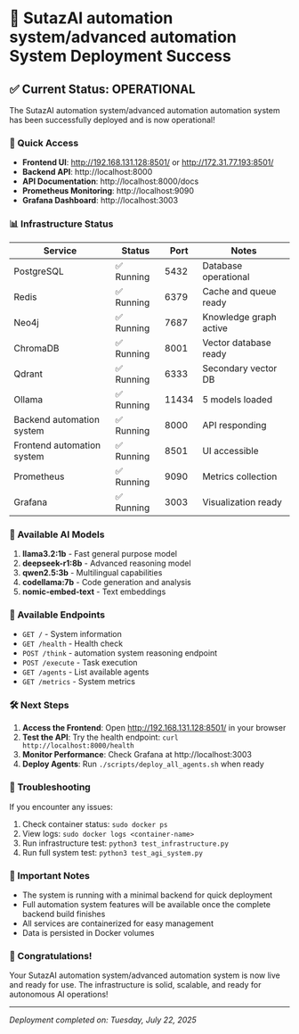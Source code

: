 # 🎉 SutazAI automation system/advanced automation System Deployment Success

## ✅ Current Status: OPERATIONAL

The SutazAI automation system/advanced automation automation system has been successfully deployed and is now operational!

### 🚀 Quick Access

- **Frontend UI**: http://192.168.131.128:8501/ or http://172.31.77.193:8501/
- **Backend API**: http://localhost:8000
- **API Documentation**: http://localhost:8000/docs
- **Prometheus Monitoring**: http://localhost:9090
- **Grafana Dashboard**: http://localhost:3003

### 📊 Infrastructure Status

| Service | Status | Port | Notes |
|---------|--------|------|-------|
| PostgreSQL | ✅ Running | 5432 | Database operational |
| Redis | ✅ Running | 6379 | Cache and queue ready |
| Neo4j | ✅ Running | 7687 | Knowledge graph active |
| ChromaDB | ✅ Running | 8001 | Vector database ready |
| Qdrant | ✅ Running | 6333 | Secondary vector DB |
| Ollama | ✅ Running | 11434 | 5 models loaded |
| Backend automation system | ✅ Running | 8000 | API responding |
| Frontend automation system | ✅ Running | 8501 | UI accessible |
| Prometheus | ✅ Running | 9090 | Metrics collection |
| Grafana | ✅ Running | 3003 | Visualization ready |

### 🤖 Available AI Models

1. **llama3.2:1b** - Fast general purpose model
2. **deepseek-r1:8b** - Advanced reasoning model
3. **qwen2.5:3b** - Multilingual capabilities
4. **codellama:7b** - Code generation and analysis
5. **nomic-embed-text** - Text embeddings

### 🎯 Available Endpoints

- `GET /` - System information
- `GET /health` - Health check
- `POST /think` - automation system reasoning endpoint
- `POST /execute` - Task execution
- `GET /agents` - List available agents
- `GET /metrics` - System metrics

### 🛠️ Next Steps

1. **Access the Frontend**: Open http://192.168.131.128:8501/ in your browser
2. **Test the API**: Try the health endpoint: `curl http://localhost:8000/health`
3. **Monitor Performance**: Check Grafana at http://localhost:3003
4. **Deploy Agents**: Run `./scripts/deploy_all_agents.sh` when ready

### 🔧 Troubleshooting

If you encounter any issues:

1. Check container status: `sudo docker ps`
2. View logs: `sudo docker logs <container-name>`
3. Run infrastructure test: `python3 test_infrastructure.py`
4. Run full system test: `python3 test_agi_system.py`

### 📝 Important Notes

- The system is running with a minimal backend for quick deployment
- Full automation system features will be available once the complete backend build finishes
- All services are containerized for easy management
- Data is persisted in Docker volumes

### 🎊 Congratulations!

Your SutazAI automation system/advanced automation system is now live and ready for use. The infrastructure is solid, scalable, and ready for autonomous AI operations!

---
*Deployment completed on: Tuesday, July 22, 2025* 